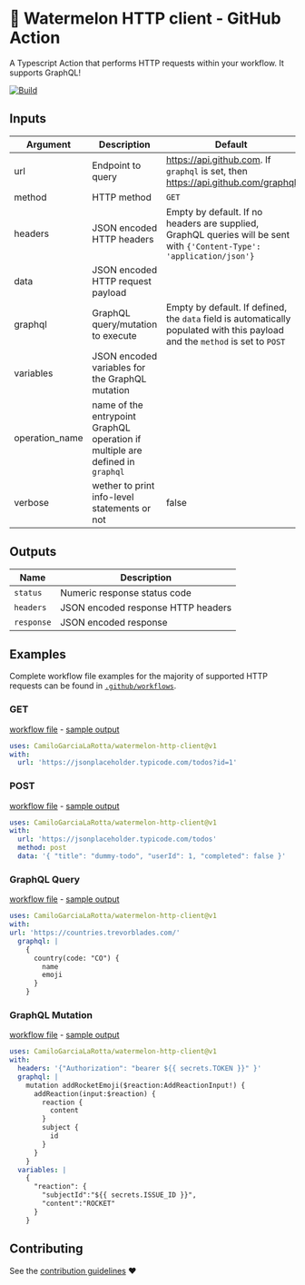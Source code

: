 # 🍉 Watermelon HTTP client - GitHub Action 

A Typescript Action that performs HTTP requests within your workflow. It supports GraphQL!

[![Build](https://github.com/CamiloGarciaLaRotta/watermelon-http-client/workflows/Build/badge.svg?branch=master)](https://github.com/CamiloGarciaLaRotta/watermelon-http-client/actions)

## Inputs

| Argument | Description | Default |
| --- | --- | --- |
| url | Endpoint to query | https://api.github.com. If `graphql` is set, then https://api.github.com/graphql |
| method | HTTP method | `GET` |
| headers | JSON encoded HTTP headers | Empty by default. If no headers are supplied, GraphQL queries will be sent with `{'Content-Type': 'application/json'}` |
| data | JSON encoded HTTP request payload |  |
| graphql | GraphQL query/mutation to execute | Empty by default. If defined, the `data` field is automatically populated with this payload and the `method` is set to `POST` |
| variables | JSON encoded variables for the GraphQL mutation | |
| operation_name | name of the entrypoint GraphQL operation if multiple are defined in `graphql` | |
| verbose | wether to print info-level statements or not | false |

## Outputs

| Name | Description |
| --- | --- |
| `status` | Numeric response status code | 
| `headers` | JSON encoded response HTTP headers |
| `response` | JSON encoded response |

## Examples
Complete workflow file examples for the majority of supported HTTP requests can be found in [`.github/workflows`](.github/workflows).
  
### GET
 [workflow file](.github/workflows/get.yml) - [sample output](https://github.com/CamiloGarciaLaRotta/watermelon-http-client/runs/576774093?check_suite_focus=true)
```yaml
uses: CamiloGarciaLaRotta/watermelon-http-client@v1
with:
  url: 'https://jsonplaceholder.typicode.com/todos?id=1'
```
  
### POST
 [workflow file](.github/workflows/post.yml) - [sample output](https://github.com/CamiloGarciaLaRotta/watermelon-http-client/runs/576774264?check_suite_focus=true)
```yaml
uses: CamiloGarciaLaRotta/watermelon-http-client@v1
with:
  url: 'https://jsonplaceholder.typicode.com/todos'
  method: post
  data: '{ "title": "dummy-todo", "userId": 1, "completed": false }'
```

### GraphQL Query
 [workflow file](.github/workflows/graphql_query_1.yml) - [sample output](https://github.com/CamiloGarciaLaRotta/watermelon-http-client/runs/576774194?check_suite_focus=true)
```yaml
uses: CamiloGarciaLaRotta/watermelon-http-client@v1
with:
url: 'https://countries.trevorblades.com/'
  graphql: |
    {
      country(code: "CO") {
        name
        emoji
      }
    }
```

### GraphQL Mutation
 [workflow file](.github/workflows/graphql_mutation.yml) - [sample output](https://github.com/CamiloGarciaLaRotta/watermelon-http-client/runs/576774123?check_suite_focus=true)
```yaml
uses: CamiloGarciaLaRotta/watermelon-http-client@v1
with:
  headers: '{"Authorization": "bearer ${{ secrets.TOKEN }}" }'
  graphql: |
    mutation addRocketEmoji($reaction:AddReactionInput!) {
      addReaction(input:$reaction) {
        reaction {
          content
        }
        subject {
          id
        }
      }
    }
  variables: |
    {
      "reaction": {
        "subjectId":"${{ secrets.ISSUE_ID }}",
        "content":"ROCKET"
      }
    }
```

## Contributing
See the [contribution guidelines](CONTRIBUTING.md) ❤️
